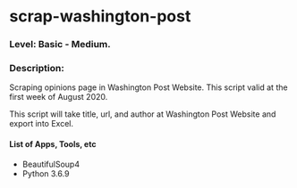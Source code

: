 # scrap-washington-post
### Level: Basic - Medium.

### Description:
Scraping opinions page in Washington Post Website. This script valid at the first week of August 2020.

This script will take title, url, and author at Washington Post Website and export into Excel.

#### List of Apps, Tools, etc
- BeautifulSoup4
- Python 3.6.9
